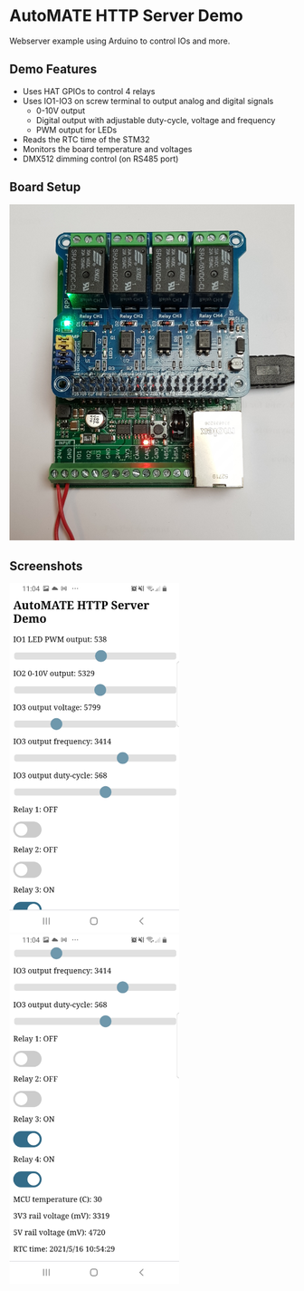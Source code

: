 # AutoMATE HTTP Server Demo
Webserver example using Arduino to control IOs and more.

## Demo Features
* Uses HAT GPIOs to control 4 relays
* Uses IO1-IO3 on screw terminal to output analog and digital signals
    * 0-10V output
    * Digital output with adjustable duty-cycle, voltage and frequency
    * PWM output for LEDs
* Reads the RTC time of the STM32
* Monitors the board temperature and voltages
* DMX512 dimming control (on RS485 port)

## Board Setup
![Board](./images/board_setup.jpg)

## Screenshots
<img src="./images/screenshot_webpage-1.jpg" width="300"> <img src="./images/screenshot_webpage-2.jpg" width="300">
